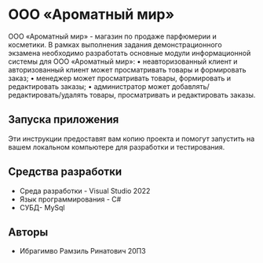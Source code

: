 # ООО «Ароматный мир»  

ООО «Ароматный мир»  - магазин по продаже парфюмерии и косметики. 
В рамках выполнения задания демонстрационного экзамена необходимо разработать основные модули информационной системы для ООО «Ароматный мир»:
•	неавторизованный клиент и авторизованный клиент может просматривать товары и формировать заказ;
•	менеджер может просматривать товары, формировать и редактировать заказы;
•	администратор может добавлять/редактировать/удалять товары, просматривать и редактировать заказы. 

## Запуска приложения  

Эти инструкции предоставят вам копию проекта и помогут запустить на вашем локальном компьютере для разработки и тестирования.

## Средства разработки 

- Среда разработки - Visual Studio 2022
- Язык программирования - C#
- СУБД- MySql

## Авторы

* Ибрагимво Рамзиль Ринатович 20П3
